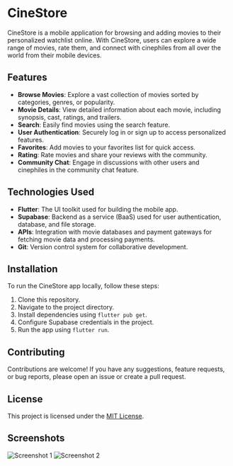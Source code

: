 # CineStore

CineStore is a mobile application for browsing and adding movies to their personalized watchlist online. With CineStore, users can explore a wide range of movies, rate them, and connect with cinephiles from all over the world from their mobile devices.

## Features

- **Browse Movies**: Explore a vast collection of movies sorted by categories, genres, or popularity.
- **Movie Details**: View detailed information about each movie, including synopsis, cast, ratings, and trailers.
- **Search**: Easily find movies using the search feature.
- **User Authentication**: Securely log in or sign up to access personalized features.
- **Favorites**: Add movies to your favorites list for quick access.
- **Rating**: Rate movies and share your reviews with the community.
- **Community Chat**: Engage in discussions with other users and cinephiles in the community chat feature.

## Technologies Used

- **Flutter**: The UI toolkit used for building the mobile app.
- **Supabase**: Backend as a service (BaaS) used for user authentication, database, and file storage.
- **APIs**: Integration with movie databases and payment gateways for fetching movie data and processing payments.
- **Git**: Version control system for collaborative development.

## Installation

To run the CineStore app locally, follow these steps:

1. Clone this repository.
2. Navigate to the project directory.
3. Install dependencies using `flutter pub get`.
4. Configure Supabase credentials in the project.
5. Run the app using `flutter run`.

## Contributing

Contributions are welcome! If you have any suggestions, feature requests, or bug reports, please open an issue or create a pull request.

## License

This project is licensed under the [MIT License](LICENSE).

## Screenshots

![Screenshot 1](screenshots/screenshot1.png)
![Screenshot 2](screenshots/screenshot2.png)
